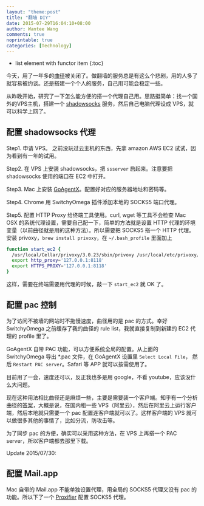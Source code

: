```yaml
---
layout: "theme:post"
title: "翻墙 DIY"
date: 2015-07-29T16:04:10+08:00
author: Wantee Wang
comments: true
noprintable: true
categories: [Technology]
---
```


* list element with functor item
{:toc}

今天，用了一年多的[曲径](https://getqujing.com/)被关闭了。做翻墙的服务总是有这么个悲剧，用的人多了就容易被约谈。还是搭建一个个人的服务，自己用可能会稳定一些。

从昨晚开始，研究了一下怎么能方便的搭一个代理自己用。思路挺简单：找一个国外的VPS主机，搭建一个 [shadowsocks](http://shadowsocks.org/) 服务，然后自己电脑代理设成 VPS，就可以科学上网了。

<!-- more -->

## 配置 shadowsocks 代理

Step1. 申请 VPS。 之前没玩过云主机的东西，先拿 amazon AWS EC2 试试，因为看到有一年的试用。

Step2. 在 VPS 上安装 shadowsocks，把 `ssserver` 启起来。注意要把 shadowsocks 使用的端口在 EC2 中打开。

Step3. Mac 上安装 [GoAgentX](https://github.com/ohdarling/GoAgentX/releases)。配置好对应的服务器地址和密码等。

Step4. Chrome 用 SwitchyOmega 插件添加本地的 SOCKS5 端口代理。

Step5. 配置 HTTP Proxy 给终端工具使用。curl, wget 等工具不会检查 Mac OSX 的系统代理设置，需要自己配一下，简单的方法就是设置 HTTP 代理的环境变量（以前曲径就是用的这种方法）。所以需要把 SOCKS5 搭一个 HTTP 代理。安装 privoxy，`brew install privoxy`，在 `~/.bash_profile` 里面加上

```bash 
function start_ec2 {
  /usr/local/Cellar/privoxy/3.0.23/sbin/privoxy /usr/local/etc/privoxy/config
  export http_proxy='127.0.0.1:8118'
  export HTTPS_PROXY='127.0.0.1:8118'
}
```

这样，需要在终端需要用代理的时候，敲一下 `start_ec2` 就 OK 了。

## 配置 pac 控制

为了访问不被墙的网站时不拖慢速度，曲径用的是 pac 的方式。幸好 SwitchyOmega 之前缓存了我的曲径的 rule list，我就直接复制到新建的 EC2 代理的 profile 里了。

GoAgentX 自带 PAC 功能，可以方便系统全局的配置。从上面的 SwitchyOmega 导出 *.pac 文件，在 GoAgentX 设置里 `Select Local File`， 然后 `Restart PAC server`。Safari 等 APP 就可以按需使用了。


目前用了一会，速度还可以，反正我也多是用 google，不看 youtube，应该没什么大问题。

现在这种用法相比曲径还是麻烦一些，主要是需要装一个客户端。知乎有一个分析曲径的[答案](http://www.zhihu.com/question/22378456)，大概是说，在国内租一些 VPS（阿里云），然后在阿里云上运行客户端，然后本地就只需要一个 pac 配置连客户端就可以了。这样客户端的 VPS 就可以做很多其他的事情了，比如分流，防攻击等。

为了同步 pac 的方便，确实可以采用这种方法，在 VPS 上再搭一个 PAC server，所以客户端都去那里下载。


Update 2015/07/30: 

## 配置 Mail.app

Mac 自带的 Mail.app 不能单独设置代理，用全局的 SOCKS5 代理又没有 pac 的功能。所以下了一个 [Proxifier](https://www.proxifier.com) 配置 SOCKS5 代理。
